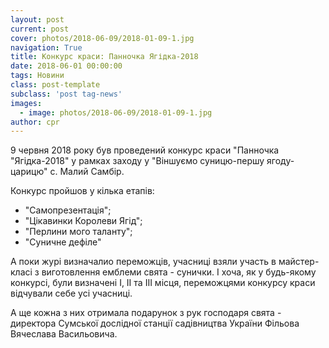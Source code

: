 ```yaml
---
layout: post
current: post
cover: photos/2018-06-09/2018-01-09-1.jpg
navigation: True
title: Kонкурс краси: Панночка Ягідка-2018
date: 2018-06-01 00:00:00
tags: Новини
class: post-template
subclass: 'post tag-news'
images:
  - image: photos/2018-06-09/2018-01-09-1.jpg
author: cpr
---
```


9 червня 2018 року був проведений конкурс краси "Панночка "Ягідка-2018" у рамках заходу у "Віншуємо суницю-першу ягоду-царицю" с. Малий Самбір.

Конкурс пройшов у кілька етапів:

 - "Самопрезентація";
 - "Цікавинки Королеви Ягід";
 - "Перлини мого таланту";
 - "Суничне дефіле"

А поки журі визначалио переможців, учасниці взяли участь в майстер-класі з виготовлення емблеми свята - сунички. І хоча, як у будь-якому конкурсі, були визначені І, ІІ та ІІІ місця, переможцями конкурсу краси відчували себе усі учасниці.

А ще кожна з них отримала подарунок з рук господаря свята - директора Сумської дослідної станції садівництва України Фільова Вячеслава Васильовича.

